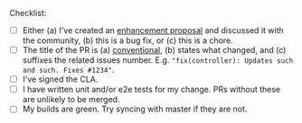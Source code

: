 Checklist:

* [ ] Either (a) I've created an [enhancement proposal](https://github.com/argoproj/argo-rollouts/issues/new/choose) and discussed it with the community, (b) this is a bug fix, or (c) this is a chore.
* [ ] The title of the PR is (a) [conventional](https://www.conventionalcommits.org/en/v1.0.0/), (b) states what changed, and (c) suffixes the related issues number. E.g. `"fix(controller): Updates such and such. Fixes #1234"`.  
* [ ] I've signed the CLA.
* [ ] I have written unit and/or e2e tests for my change. PRs without these are unlikely to be merged.
* [ ] My builds are green. Try syncing with master if they are not.
